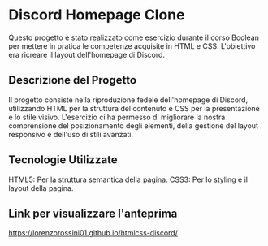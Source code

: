 # Discord Homepage Clone

Questo progetto è stato realizzato come esercizio durante il corso Boolean per mettere in pratica le competenze acquisite in HTML e CSS. L'obiettivo era ricreare il layout dell'homepage di Discord.

## Descrizione del Progetto
Il progetto consiste nella riproduzione fedele dell'homepage di Discord, utilizzando HTML per la struttura del contenuto e CSS per la presentazione e lo stile visivo. L'esercizio ci ha permesso di migliorare la nostra comprensione del posizionamento degli elementi, della gestione del layout responsivo e dell'uso di stili avanzati.

## Tecnologie Utilizzate
HTML5: Per la struttura semantica della pagina.
CSS3: Per lo styling e il layout della pagina.

## Link per visualizzare l'anteprima
https://lorenzorossini01.github.io/htmlcss-discord/
